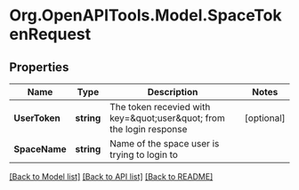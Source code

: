 
# Org.OpenAPITools.Model.SpaceTokenRequest

## Properties

Name | Type | Description | Notes
------------ | ------------- | ------------- | -------------
**UserToken** | **string** | The token recevied with key&#x3D;\&quot;user\&quot; from the login response | [optional] 
**SpaceName** | **string** | Name of the space user is trying to login to | 

[[Back to Model list]](../README.md#documentation-for-models)
[[Back to API list]](../README.md#documentation-for-api-endpoints)
[[Back to README]](../README.md)

